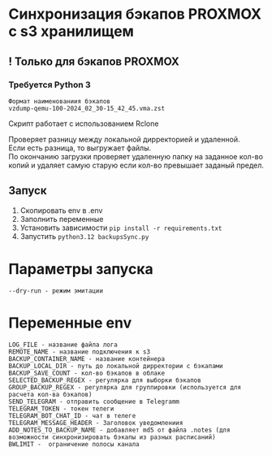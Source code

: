 # Синхронизация бэкапов PROXMOX с s3 хранилищем

## ! Только для бэкапов PROXMOX

### Требуется Python 3

```
Формат наименованиия бэкапов 
vzdump-qemu-100-2024_02_30-15_42_45.vma.zst
```

Скрипт работает с использованием Rclone

Проверяет разницу между локальной дирректорией и удаленной.<br>
Если есть разница, то выгружает файлы.<br>
По окончанию загрузки проверяет удаленную папку на заданное кол-во копий и удаляет самую старую если кол-во превышает
заданый предел.

## Запуск

1. Скопировать env в .env
2. Заполнить переменные
3. Установить зависимости ```pip install -r requirements.txt```
4. Запустить ```python3.12 backupsSync.py```

# Параметры запуска
```
--dry-run - режим эмитации
```

# Переменные env
```
LOG_FILE - название файла лога
REMOTE_NAME - название подключения к s3
BACKUP_CONTAINER_NAME - название контейнера
BACKUP_LOCAL_DIR - путь до локальной дирректории с бэкапами
BACKUP_SAVE_COUNT - кол-во бэкапов в облаке
SELECTED_BACKUP_REGEX - регулярка для выборки бэкапов
GROUP_BACKUP_REGEX - регулярка для группировки (используется для расчета кол-ва бэкапов)
SEND_TELEGRAM - отправить сообщение в Telegramm
TELEGRAM_TOKEN - токен телеги
TELEGRAM_BOT_CHAT_ID - чат в телеге
TELEGRAM_MESSAGE_HEADER - Заголовок уведомлениия
ADD_NOTES_TO_BACKUP_NAME - добавляет md5 от файла .notes (для возможности синхронизировать бэкапы из разных расписаний)
BWLIMIT -  ограничение полосы канала
```
